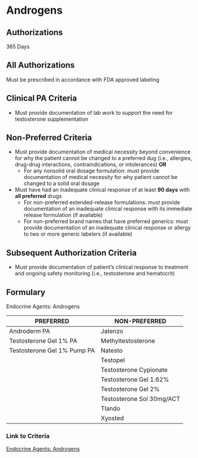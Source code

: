 # Androgens

## Authorizations

365 Days

## All Authorizations

Must be prescribed in accordance with FDA approved labeling

## Clinical PA Criteria

-   Must provide documentation of lab work to support the need for testosterone supplementation

## Non-Preferred Criteria

-   Must provide documentation of medical necessity beyond convenience for why the patient cannot be changed to a preferred dug (i.e., allergies, drug-drug interactions, contraindications, or intolerances) **OR**
    -   For any nonsolid oral dosage formulation: must provide documentation of medical necessity for why patient cannot be changed to a solid oral dosage
-   Must have had an inadequate clinical response of at least **90 days** with **all preferred** drugs
    -   For non-preferred extended-release formulations: must provide documentation of an inadequate clinical response with its immediate release formulation (if available)
    -   For non-preferred brand names that have preferred generics: must provide documentation of an inadequate clinical response or allergy to two or more generic labelers (if available)

## Subsequent Authorization Criteria

-   Must provide documentation of patient’s clinical response to treatment and ongoing safety monitoring (i.e., testosterone and hematocrit)

## Formulary

Endocrine Agents: Androgens

| PREFERRED                   | NON-PREFERRED             |
|-----------------------------|---------------------------|
| Androderm PA                | Jatenzo                   |
| Testosterone Gel 1% PA      | Methyltestosterone        |
| Testosterone Gel 1% Pump PA | Natesto                   |
|                             | Testopel                  |
|                             | Testosterone Cypionate    |
|                             | Testosterone Gel 1.62%    |
|                             | Testosterone Gel 2%       |
|                             | Testosterone Sol 30mg/ACT |
|                             | Tlando                    |
|                             | Xyosted                   |

### Link to Criteria

[Endocrine Agents: Androgens](https://pharmacy.medicaid.ohio.gov/sites/default/files/20220415_UPDL_Criteria_FINAL_.pdf#page=46)
